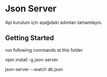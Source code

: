 # Json Server

Api kurulum için aşağıdaki adımları tamamlayın.

## Getting Started

run following commands at this folder

npm install -g json-server

json-server --watch db.json